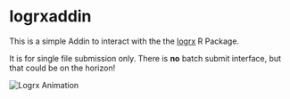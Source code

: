 # logrxaddin

This is a simple Addin to interact with the the [logrx](https://pharmaverse.github.io/logrx/) R Package.

It is for single file submission only.  There is **no** batch submit interface, but 
that could be on the horizon!

![Logrx Animation](../assets/logrx_gif.gif?raw=true)
